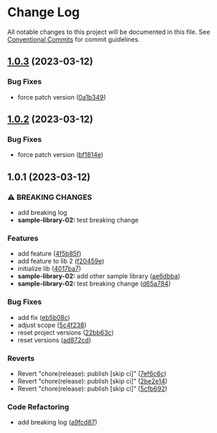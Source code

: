 # Change Log

All notable changes to this project will be documented in this file.
See [Conventional Commits](https://conventionalcommits.org) for commit guidelines.

## [1.0.3](https://github.com/ac-products-and-services/nx-integrated-template/compare/@ac-products-and-services/sample-library-02@1.0.2...@ac-products-and-services/sample-library-02@1.0.3) (2023-03-12)

### Bug Fixes

- force patch version ([0a1b349](https://github.com/ac-products-and-services/nx-integrated-template/commit/0a1b3496757a2f269739b1313cce2a40a0fee92f))

## [1.0.2](https://github.com/ac-products-and-services/nx-integrated-template/compare/@ac-products-and-services/sample-library-02@1.0.1...@ac-products-and-services/sample-library-02@1.0.2) (2023-03-12)

### Bug Fixes

- force patch version ([bf1814e](https://github.com/ac-products-and-services/nx-integrated-template/commit/bf1814ead52b585c2098b6a6e70bb8bd722b529c))

## 1.0.1 (2023-03-12)

### ⚠ BREAKING CHANGES

- add breaking log
- **sample-library-02:** test breaking change

### Features

- add feature ([4f5b85f](https://github.com/ac-products-and-services/nx-integrated-template/commit/4f5b85fa6bddee434c79c181f68036d05363997a))
- add feature to lib 2 ([f20459e](https://github.com/ac-products-and-services/nx-integrated-template/commit/f20459ebe81b3132eded8d47df2ea477a91c66a9))
- initialize lib ([4017ba7](https://github.com/ac-products-and-services/nx-integrated-template/commit/4017ba7d3b29f72fea0c6e44ece6775ea10a225f))
- **sample-library-02:** add other sample library ([ae6dbba](https://github.com/ac-products-and-services/nx-integrated-template/commit/ae6dbba373359c927d0d796d1fee8d0e1af38002))
- **sample-library-02:** test breaking change ([d65a784](https://github.com/ac-products-and-services/nx-integrated-template/commit/d65a784cca38057f412fc8df788b7746b007a027))

### Bug Fixes

- add fix ([eb5b08c](https://github.com/ac-products-and-services/nx-integrated-template/commit/eb5b08c8acad2ae5b68f293fa9d5ccb87f4da4b0))
- adjust scope ([5c4f238](https://github.com/ac-products-and-services/nx-integrated-template/commit/5c4f238317a5327eacdaae8ee93ef95f1b665d5e))
- reset project versions ([22bb63c](https://github.com/ac-products-and-services/nx-integrated-template/commit/22bb63c3f7b7806d3efbc36e17d2ffbfa4bf792b))
- reset versions ([ad872cd](https://github.com/ac-products-and-services/nx-integrated-template/commit/ad872cd16fd715f92948e1e7e7254f779c1d7a26))

### Reverts

- Revert "chore(release): publish [skip ci]" ([7ef6c6c](https://github.com/ac-products-and-services/nx-integrated-template/commit/7ef6c6cb91c75b28f90adf934e71b3704ce679f9))
- Revert "chore(release): publish [skip ci]" ([2be2e14](https://github.com/ac-products-and-services/nx-integrated-template/commit/2be2e14664bfe1cb631276fec129e08940c4766d))
- Revert "chore(release): publish [skip ci]" ([5cfb692](https://github.com/ac-products-and-services/nx-integrated-template/commit/5cfb692ff58c6a5aa32a850f8fea340cb3dab368))

### Code Refactoring

- add breaking log ([a9fcd87](https://github.com/ac-products-and-services/nx-integrated-template/commit/a9fcd8722aebddd80791868df5b124bbc72ed87c))
